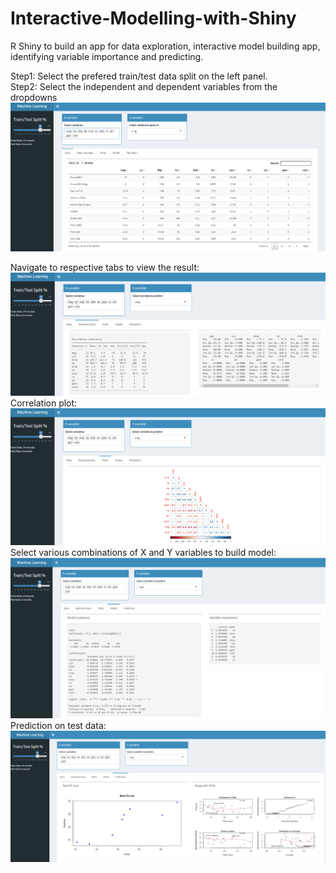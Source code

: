 # Interactive-Modelling-with-Shiny
R Shiny to build an app for data exploration, interactive model building app, identifying variable importance and predicting.

Step1: Select the prefered train/test data split on the left panel. </br>
Step2: Select the independent and dependent variables from the dropdowns
![alt text](https://github.com/amitvkulkarni/Interactive-Modelling-with-Shiny/blob/main/Images/HomePage.PNG)

Navigate to respective tabs to view the result: </br>
![alt text](https://github.com/amitvkulkarni/Interactive-Modelling-with-Shiny/blob/main/Images/DataSummary.PNG)
Correlation plot:</br>
![alt text](https://github.com/amitvkulkarni/Interactive-Modelling-with-Shiny/blob/main/Images/Correlation.PNG)
Select various combinations of X and Y variables to build model: </br>
![alt text](https://github.com/amitvkulkarni/Interactive-Modelling-with-Shiny/blob/main/Images/Model.PNG)
Prediction on test data:</br>
![alt text](https://github.com/amitvkulkarni/Interactive-Modelling-with-Shiny/blob/main/Images/prediction.PNG)
